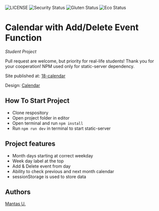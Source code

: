 ![LICENSE](https://img.shields.io/badge/license-MIT-blue.svg?style=flat-square)
![Security Status](https://img.shields.io/security-headers?label=Security&url=https%3A%2F%2Fgithub.com&style=flat-square)
![Gluten Status](https://img.shields.io/badge/Gluten-Free-green.svg)
![Eco Status](https://img.shields.io/badge/ECO-Friendly-green.svg)

# Calendar with Add/Delete Event Function
_Student Project_

Pull request are welcome, but priority for real-life students! Thank you for your cooperation! NPM used only for static-server dependency.

Site published at: [18-calendar](https://mantasurb.github.io/18-calendar/)

Design: [Calendar](https://binaries.templates.cdn.office.net/support/templates/en-us/lt02809250_quantized.png)

## How To Start Project

- Clone respository
- Open project folder in editor
- Open terminal and run `npm install`
- Run `npm run dev` in terminal to start static-server

## Project features

- Month days starting at correct weekday
- Week day label at the top
- Add & Delete event from day
- Ability to check previous and next month calendar
- sessionStorage is used to store data

## Authors

[Mantas U.](https://github.com/MantasUrb)